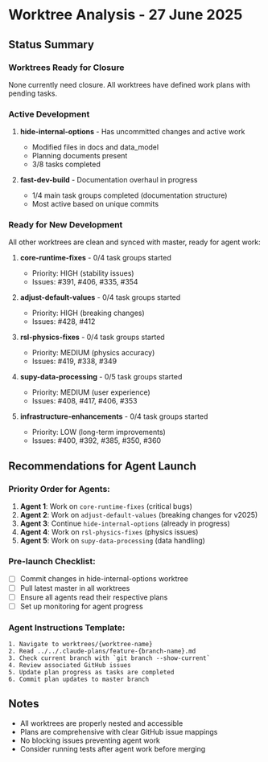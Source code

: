 # Worktree Analysis - 27 June 2025

## Status Summary

### Worktrees Ready for Closure
None currently need closure. All worktrees have defined work plans with pending tasks.

### Active Development
1. **hide-internal-options** - Has uncommitted changes and active work
   - Modified files in docs and data_model
   - Planning documents present
   - 3/8 tasks completed

2. **fast-dev-build** - Documentation overhaul in progress
   - 1/4 main task groups completed (documentation structure)
   - Most active based on unique commits

### Ready for New Development
All other worktrees are clean and synced with master, ready for agent work:

1. **core-runtime-fixes** - 0/4 task groups started
   - Priority: HIGH (stability issues)
   - Issues: #391, #406, #335, #354

2. **adjust-default-values** - 0/4 task groups started
   - Priority: HIGH (breaking changes)
   - Issues: #428, #412

3. **rsl-physics-fixes** - 0/4 task groups started
   - Priority: MEDIUM (physics accuracy)
   - Issues: #419, #338, #349

4. **supy-data-processing** - 0/5 task groups started
   - Priority: MEDIUM (user experience)
   - Issues: #408, #417, #406, #353

5. **infrastructure-enhancements** - 0/4 task groups started
   - Priority: LOW (long-term improvements)
   - Issues: #400, #392, #385, #350, #360

## Recommendations for Agent Launch

### Priority Order for Agents:
1. **Agent 1**: Work on `core-runtime-fixes` (critical bugs)
2. **Agent 2**: Work on `adjust-default-values` (breaking changes for v2025)
3. **Agent 3**: Continue `hide-internal-options` (already in progress)
4. **Agent 4**: Work on `rsl-physics-fixes` (physics issues)
5. **Agent 5**: Work on `supy-data-processing` (data handling)

### Pre-launch Checklist:
- [ ] Commit changes in hide-internal-options worktree
- [ ] Pull latest master in all worktrees
- [ ] Ensure all agents read their respective plans
- [ ] Set up monitoring for agent progress

### Agent Instructions Template:
```
1. Navigate to worktrees/{worktree-name}
2. Read ../../.claude-plans/feature-{branch-name}.md
3. Check current branch with `git branch --show-current`
4. Review associated GitHub issues
5. Update plan progress as tasks are completed
6. Commit plan updates to master branch
```

## Notes
- All worktrees are properly nested and accessible
- Plans are comprehensive with clear GitHub issue mappings
- No blocking issues preventing agent work
- Consider running tests after agent work before merging